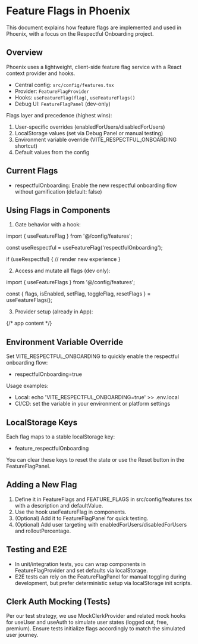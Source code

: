 # Feature Flags in Phoenix

This document explains how feature flags are implemented and used in Phoenix, with a focus on the Respectful Onboarding project.

## Overview

Phoenix uses a lightweight, client-side feature flag service with a React context provider and hooks.

- Central config: `src/config/features.tsx`
- Provider: `FeatureFlagProvider`
- Hooks: `useFeatureFlag(flag)`, `useFeatureFlags()`
- Debug UI: `FeatureFlagPanel` (dev-only)

Flags layer and precedence (highest wins):
1) User-specific overrides (enabledForUsers/disabledForUsers)
2) LocalStorage values (set via Debug Panel or manual testing)
3) Environment variable override (VITE_RESPECTFUL_ONBOARDING shortcut)
4) Default values from the config

## Current Flags

- respectfulOnboarding: Enable the new respectful onboarding flow without gamification (default: false)

## Using Flags in Components

1) Gate behavior with a hook:

import { useFeatureFlag } from '@/config/features';

const useRespectful = useFeatureFlag('respectfulOnboarding');

if (useRespectful) {
  // render new experience
}

2) Access and mutate all flags (dev only):

import { useFeatureFlags } from '@/config/features';

const { flags, isEnabled, setFlag, toggleFlag, resetFlags } = useFeatureFlags();

3) Provider setup (already in App):

<FeatureFlagProvider userId={user?.id}>
  {/* app content */}
</FeatureFlagProvider>

## Environment Variable Override

Set VITE_RESPECTFUL_ONBOARDING to quickly enable the respectful onboarding flow:

- respectfulOnboarding=true

Usage examples:
- Local: echo 'VITE_RESPECTFUL_ONBOARDING=true' >> .env.local
- CI/CD: set the variable in your environment or platform settings

## LocalStorage Keys

Each flag maps to a stable localStorage key:
- feature_respectfulOnboarding

You can clear these keys to reset the state or use the Reset button in the FeatureFlagPanel.

## Adding a New Flag

1) Define it in FeatureFlags and FEATURE_FLAGS in src/config/features.tsx with a description and defaultValue.
2) Use the hook useFeatureFlag in components.
3) (Optional) Add it to FeatureFlagPanel for quick testing.
4) (Optional) Add user targeting with enabledForUsers/disabledForUsers and rolloutPercentage.

## Testing and E2E

- In unit/integration tests, you can wrap components in FeatureFlagProvider and set defaults via localStorage.
- E2E tests can rely on the FeatureFlagPanel for manual toggling during development, but prefer deterministic setup via localStorage init scripts.

## Clerk Auth Mocking (Tests)

Per our test strategy, we use MockClerkProvider and related mock hooks for useUser and useAuth to simulate user states (logged out, free, premium). Ensure tests initialize flags accordingly to match the simulated user journey.

